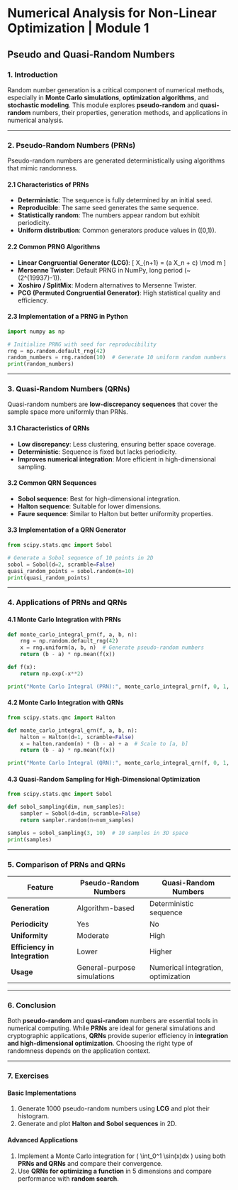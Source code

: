 # Numerical Analysis for Non-Linear Optimization | Module 1

## Pseudo and Quasi-Random Numbers

### 1. Introduction

Random number generation is a critical component of numerical methods, especially in **Monte Carlo simulations**, **optimization algorithms**, and **stochastic modeling**. This module explores **pseudo-random** and **quasi-random** numbers, their properties, generation methods, and applications in numerical analysis.

---

### 2. Pseudo-Random Numbers (PRNs)

Pseudo-random numbers are generated deterministically using algorithms that mimic randomness.

#### 2.1 Characteristics of PRNs

- **Deterministic**: The sequence is fully determined by an initial seed.
- **Reproducible**: The same seed generates the same sequence.
- **Statistically random**: The numbers appear random but exhibit periodicity.
- **Uniform distribution**: Common generators produce values in \([0,1)\).

#### 2.2 Common PRNG Algorithms

- **Linear Congruential Generator (LCG)**:
  \[
  X_{n+1} = (a X_n + c) \mod m
  \]
- **Mersenne Twister**: Default PRNG in NumPy, long period (~\(2^{19937}-1\)).
- **Xoshiro / SplitMix**: Modern alternatives to Mersenne Twister.
- **PCG (Permuted Congruential Generator)**: High statistical quality and efficiency.

#### 2.3 Implementation of a PRNG in Python

```python
import numpy as np

# Initialize PRNG with seed for reproducibility
rng = np.random.default_rng(42)
random_numbers = rng.random(10)  # Generate 10 uniform random numbers
print(random_numbers)
```

---

### 3. Quasi-Random Numbers (QRNs)

Quasi-random numbers are **low-discrepancy sequences** that cover the sample space more uniformly than PRNs.

#### 3.1 Characteristics of QRNs

- **Low discrepancy**: Less clustering, ensuring better space coverage.
- **Deterministic**: Sequence is fixed but lacks periodicity.
- **Improves numerical integration**: More efficient in high-dimensional sampling.

#### 3.2 Common QRN Sequences

- **Sobol sequence**: Best for high-dimensional integration.
- **Halton sequence**: Suitable for lower dimensions.
- **Faure sequence**: Similar to Halton but better uniformity properties.

#### 3.3 Implementation of a QRN Generator

```python
from scipy.stats.qmc import Sobol

# Generate a Sobol sequence of 10 points in 2D
sobol = Sobol(d=2, scramble=False)
quasi_random_points = sobol.random(n=10)
print(quasi_random_points)
```

---

### 4. Applications of PRNs and QRNs

#### 4.1 Monte Carlo Integration with PRNs

```python
def monte_carlo_integral_prn(f, a, b, n):
    rng = np.random.default_rng(42)
    x = rng.uniform(a, b, n)  # Generate pseudo-random numbers
    return (b - a) * np.mean(f(x))

def f(x):
    return np.exp(-x**2)

print("Monte Carlo Integral (PRN):", monte_carlo_integral_prn(f, 0, 1, 10000))
```

#### 4.2 Monte Carlo Integration with QRNs

```python
from scipy.stats.qmc import Halton

def monte_carlo_integral_qrn(f, a, b, n):
    halton = Halton(d=1, scramble=False)
    x = halton.random(n) * (b - a) + a  # Scale to [a, b]
    return (b - a) * np.mean(f(x))

print("Monte Carlo Integral (QRN):", monte_carlo_integral_qrn(f, 0, 1, 10000))
```

#### 4.3 Quasi-Random Sampling for High-Dimensional Optimization

```python
from scipy.stats.qmc import Sobol

def sobol_sampling(dim, num_samples):
    sampler = Sobol(d=dim, scramble=False)
    return sampler.random(n=num_samples)

samples = sobol_sampling(3, 10)  # 10 samples in 3D space
print(samples)
```

---

### 5. Comparison of PRNs and QRNs

| Feature               | Pseudo-Random Numbers | Quasi-Random Numbers |
|-----------------------|-----------------------|----------------------|
| **Generation**        | Algorithm-based       | Deterministic sequence |
| **Periodicity**       | Yes                   | No |
| **Uniformity**        | Moderate              | High |
| **Efficiency in Integration** | Lower | Higher |
| **Usage**             | General-purpose simulations | Numerical integration, optimization |

---

### 6. Conclusion

Both **pseudo-random** and **quasi-random** numbers are essential tools in numerical computing. While **PRNs** are ideal for general simulations and cryptographic applications, **QRNs** provide superior efficiency in **integration and high-dimensional optimization**. Choosing the right type of randomness depends on the application context.

---

### 7. Exercises

#### Basic Implementations

1. Generate 1000 pseudo-random numbers using **LCG** and plot their histogram.
2. Generate and plot **Halton and Sobol sequences** in 2D.

#### Advanced Applications

1. Implement a Monte Carlo integration for \( \int_0^1 \sin(x)dx \) using both **PRNs and QRNs** and compare their convergence.
2. Use **QRNs for optimizing a function** in 5 dimensions and compare performance with **random search**.

